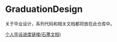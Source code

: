 # GraduationDesign

关于毕业设计，系列代码和相关文档都将放在此仓库中。

[个人毕设进度链接(石墨文档)](https://shimo.im/file-invite/ZY6Xi4KaAhtecyMuxCPuWQvl2EX56/)
